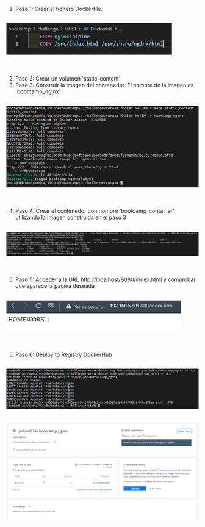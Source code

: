 1. Paso 1: Crear el fichero Dockerfile.

![Imagen](./images/0.png)
---
<br>

2. Paso 2: Crear un volumen 'static_content'
3. Paso 3: Construir la imagen del contenedor. El nombre de la imagen es 'bootcamp_nginx'

![Imagen](./images/1.png)
---
<br>

4. Paso 4: Crear el contenedor	con nombre 'bootcamp_container' utilizando la imagen construida en el paso 3

![Imagen](./images/2.png)
---
<br>

5. Paso 5: Acceder a la URL http://localhost/8080/index.html y comprobar que aparece la pagina deseada

![Imagen](./images/3.png)
---
<br>

5. Paso 6: Deploy to Registry DockerHub

![Imagen](./images/4.png)
---
![Imagen](./images/5.png)
---
<br>